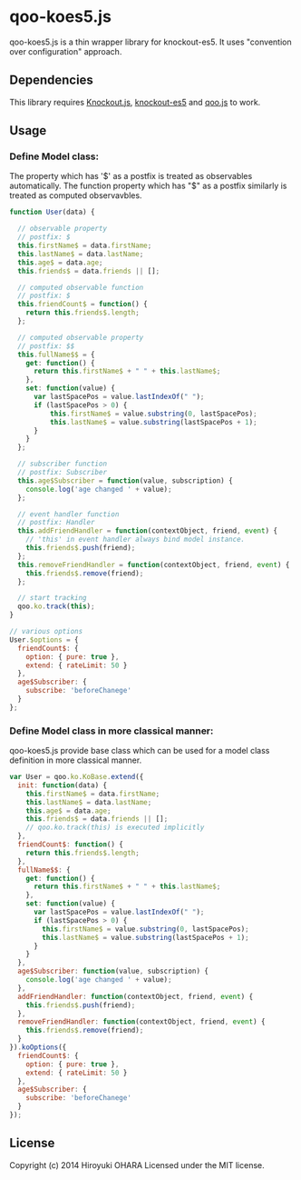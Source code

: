qoo-koes5.js
======================================================================

qoo-koes5.js is a thin wrapper library for knockout-es5. It uses "convention over configuration" approach.

Dependencies
----------------------------------------------------------------------

This library requires [Knockout.js](http://knockoutjs.com/), [knockout-es5](https://github.com/SteveSanderson/knockout-es5) and [qoo.js](https://github.com/no22/qoo) to work.


Usage
----------------------------------------------------------------------

### Define Model class:

The property which has '$' as a postfix is treated as observables automatically.
The function property which has "$" as a postfix similarly is treated as computed observavbles.

```javascript
function User(data) {

  // observable property
  // postfix: $
  this.firstName$ = data.firstName;
  this.lastName$ = data.lastName;
  this.age$ = data.age;
  this.friends$ = data.friends || [];

  // computed observable function
  // postfix: $
  this.friendCount$ = function() {
    return this.friends$.length;
  };

  // computed observable property
  // postfix: $$
  this.fullName$$ = {
    get: function() {
      return this.firstName$ + " " + this.lastName$;
    },
    set: function(value) {
      var lastSpacePos = value.lastIndexOf(" ");
      if (lastSpacePos > 0) {
          this.firstName$ = value.substring(0, lastSpacePos);
          this.lastName$ = value.substring(lastSpacePos + 1);
      }
    }
  };

  // subscriber function
  // postfix: Subscriber
  this.age$Subscriber = function(value, subscription) {
    console.log('age changed ' + value);
  };

  // event handler function
  // postfix: Handler
  this.addFriendHandler = function(contextObject, friend, event) {
    // 'this' in event handler always bind model instance.
    this.friends$.push(friend);
  };
  this.removeFriendHandler = function(contextObject, friend, event) {
    this.friends$.remove(friend);
  };

  // start tracking
  qoo.ko.track(this);
}

// various options
User.$options = {
  friendCount$: {
    option: { pure: true },
    extend: { rateLimit: 50 }
  },
  age$Subscriber: {
    subscribe: 'beforeChanege'
  }
};

```

### Define Model class in more classical manner:

qoo-koes5.js provide base class which can be used for a model class definition in more classical manner.

```javascript
var User = qoo.ko.KoBase.extend({
  init: function(data) {
    this.firstName$ = data.firstName;
    this.lastName$ = data.lastName;
    this.age$ = data.age;
    this.friends$ = data.friends || [];
    // qoo.ko.track(this) is executed implicitly
  },
  friendCount$: function() {
    return this.friends$.length;
  },
  fullName$$: {
    get: function() {
      return this.firstName$ + " " + this.lastName$;
    },
    set: function(value) {
      var lastSpacePos = value.lastIndexOf(" ");
      if (lastSpacePos > 0) {
        this.firstName$ = value.substring(0, lastSpacePos);
        this.lastName$ = value.substring(lastSpacePos + 1);
      }
    }
  },
  age$Subscriber: function(value, subscription) {
    console.log('age changed ' + value);
  },
  addFriendHandler: function(contextObject, friend, event) {
    this.friends$.push(friend);
  },
  removeFriendHandler: function(contextObject, friend, event) {
    this.friends$.remove(friend);
  }
}).koOptions({
  friendCount$: {
    option: { pure: true },
    extend: { rateLimit: 50 }
  },
  age$Subscriber: {
    subscribe: 'beforeChanege'
  }
});

```

License
----------------------------------------------------------------------

Copyright (c) 2014 Hiroyuki OHARA Licensed under the MIT license.
